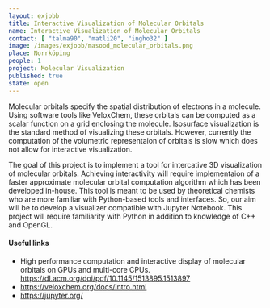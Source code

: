 ```yaml
---
layout: exjobb
title: Interactive Visualization of Molecular Orbitals
name: Interactive Visualization of Molecular Orbitals
contact: [ "talma90", "matli20", "ingho32" ]
image: /images/exjobb/masood_molecular_orbitals.png
place: Norrköping
people: 1
project: Molecular Visualization
published: true
state: open
---
```


Molecular orbitals specify the spatial distribution of electrons in a molecule. 
Using software tools like VeloxChem, these orbitals can be computed as a scalar 
function on a grid enclosing the molecule. Isosurface visualization is the 
standard method of visualizing these orbitals. However, currently the computation 
of the volumetric representaion of orbitals is slow which does not allow for 
interactive visualization. 

The goal of this project is to implement a tool for intercative 3D visualization of 
molecular orbitals. Achieving interactivity will require implementaion of a faster 
approximate molecular orbital computation algorithm which has been developed in-house. 
This tool is meant to be used by theoretical chemists who are more 
familiar with Python-based tools and interfaces. So, our aim will be to develop 
a visualizer compatible with Jupyter Notebook. This project will require familiarity 
with Python in addition to knowledge of C++ and OpenGL.


#### Useful links
 - High performance computation and interactive display of molecular orbitals on 
 GPUs and multi-core CPUs. https://dl.acm.org/doi/pdf/10.1145/1513895.1513897
 - https://veloxchem.org/docs/intro.html
 - https://jupyter.org/
